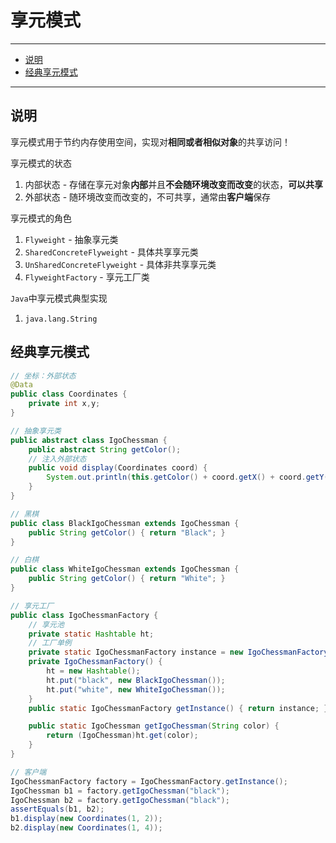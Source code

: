 # 享元模式

---

- [说明](#说明)
- [经典享元模式](#经典享元模式)

---

## 说明

享元模式用于节约内存使用空间，实现对**相同或者相似对象**的共享访问！

享元模式的状态
1. 内部状态 - 存储在享元对象**内部**并且**不会随环境改变而改变**的状态，**可以共享**
2. 外部状态 - 随环境改变而改变的，不可共享，通常由**客户端**保存

享元模式的角色
1. `Flyweight` - 抽象享元类
2. `SharedConcreteFlyweight` - 具体共享享元类
3. `UnSharedConcreteFlyweight` - 具体非共享享元类
4. `FlyweightFactory` - 享元工厂类

`Java`中享元模式典型实现
1. `java.lang.String`


## 经典享元模式

```Java
// 坐标：外部状态
@Data
public class Coordinates {
	private int x,y;
}

// 抽象享元类
public abstract class IgoChessman {
	public abstract String getColor();
	// 注入外部状态
	public void display(Coordinates coord) {
		System.out.println(this.getColor() + coord.getX() + coord.getY());
	}
}

// 黑棋
public class BlackIgoChessman extends IgoChessman {
	public String getColor() { return "Black"; }
}

// 白棋
public class WhiteIgoChessman extends IgoChessman {
	public String getColor() { return "White"; }
}
```

```Java
// 享元工厂
public class IgoChessmanFactory {
	// 享元池
	private static Hashtable ht;
	// 工厂单例
	private static IgoChessmanFactory instance = new IgoChessmanFactory();
	private IgoChessmanFactory() {
		ht = new Hashtable();
		ht.put("black", new BlackIgoChessman());
		ht.put("white", new WhiteIgoChessman());
	}
	public static IgoChessmanFactory getInstance() { return instance; }

	public static IgoChessman getIgoChessman(String color) {
		return (IgoChessman)ht.get(color);
	}
}
```

```Java
// 客户端
IgoChessmanFactory factory = IgoChessmanFactory.getInstance();
IgoChessman b1 = factory.getIgoChessman("black");
IgoChessman b2 = factory.getIgoChessman("black");
assertEquals(b1, b2);
b1.display(new Coordinates(1, 2));
b2.display(new Coordinates(1, 4));
```


